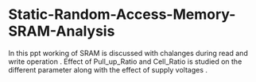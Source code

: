 # Static-Random-Access-Memory-SRAM-Analysis


In this ppt working of SRAM is discussed with chalanges  during read and write operation .
Effect of Pull_up_Ratio and Cell_Ratio is studied on the different parameter along with the effect of supply voltages .
